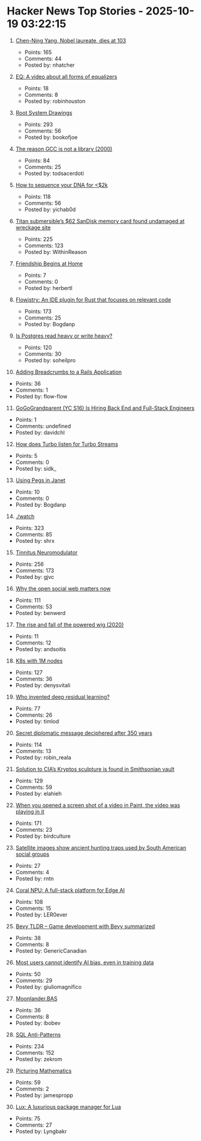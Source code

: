 # Hacker News Top Stories - 2025-10-19 03:22:15

1. [Chen-Ning Yang, Nobel laureate, dies at 103](https://www.chinadaily.com.cn/a/202510/18/WS68f3170ea310f735438b5bf2.html)
   - Points: 165
   - Comments: 44
   - Posted by: nhatcher

2. [EQ: A video about all forms of equalizers](https://www.youtube.com/watch?v=CLAt95PrwL4)
   - Points: 18
   - Comments: 8
   - Posted by: robinhouston

3. [Root System Drawings](https://images.wur.nl/digital/collection/coll13/search)
   - Points: 293
   - Comments: 56
   - Posted by: bookofjoe

4. [The reason GCC is not a library (2000)](https://gcc.gnu.org/legacy-ml/gcc/2000-01/msg00572.html)
   - Points: 84
   - Comments: 25
   - Posted by: todsacerdoti

5. [How to sequence your DNA for <$2k](https://maxlangenkamp.substack.com/p/how-to-sequence-your-dna-for-2k)
   - Points: 118
   - Comments: 56
   - Posted by: yichab0d

6. [Titan submersible’s $62 SanDisk memory card found undamaged at wreckage site](https://www.tomshardware.com/pc-components/microsd-cards/tragic-oceangate-titan-submersibles-usd62-sandisk-memory-card-found-undamaged-at-wreckage-site-12-stills-and-nine-videos-have-been-recovered-but-none-from-the-fateful-implosion)
   - Points: 225
   - Comments: 123
   - Posted by: WithinReason

7. [Friendship Begins at Home](https://3quarksdaily.com/3quarksdaily/2025/10/friendship-begins-at-home.html)
   - Points: 7
   - Comments: 0
   - Posted by: herbertl

8. [Flowistry: An IDE plugin for Rust that focuses on relevant code](https://github.com/willcrichton/flowistry)
   - Points: 173
   - Comments: 25
   - Posted by: Bogdanp

9. [Is Postgres read heavy or write heavy?](https://www.crunchydata.com/blog/is-postgres-read-heavy-or-write-heavy-and-why-should-you-care)
   - Points: 120
   - Comments: 30
   - Posted by: soheilpro

10. [Adding Breadcrumbs to a Rails Application](https://avohq.io/blog/breadcrumbs-rails)
   - Points: 36
   - Comments: 1
   - Posted by: flow-flow

11. [GoGoGrandparent (YC S16) Is Hiring Back End and Full-Stack Engineers](undefined)
   - Points: 1
   - Comments: undefined
   - Posted by: davidchl

12. [How does Turbo listen for Turbo Streams](https://ducktypelabs.com/how-does-turbo-listen-for-turbo-streams/)
   - Points: 5
   - Comments: 0
   - Posted by: sidk_

13. [Using Pegs in Janet](https://articles.inqk.net/2020/09/19/how-to-use-pegs-in-janet.html)
   - Points: 10
   - Comments: 0
   - Posted by: Bogdanp

14. [./watch](https://dotslashwatch.com/)
   - Points: 323
   - Comments: 85
   - Posted by: shrx

15. [Tinnitus Neuromodulator](https://mynoise.net/NoiseMachines/neuromodulationTonesGenerator.php)
   - Points: 256
   - Comments: 173
   - Posted by: gjvc

16. [Why the open social web matters now](https://werd.io/why-the-open-social-web-matters-now/)
   - Points: 111
   - Comments: 53
   - Posted by: benwerd

17. [The rise and fall of the powered wig (2020)](https://www.battlefields.org/learn/head-tilting-history/rise-and-fall-powdered-wig)
   - Points: 11
   - Comments: 12
   - Posted by: andsoitis

18. [K8s with 1M nodes](https://bchess.github.io/k8s-1m/)
   - Points: 127
   - Comments: 36
   - Posted by: denysvitali

19. [Who invented deep residual learning?](https://people.idsia.ch/~juergen/who-invented-residual-neural-networks.html)
   - Points: 77
   - Comments: 26
   - Posted by: timlod

20. [Secret diplomatic message deciphered after 350 years](https://www.nationalarchives.gov.uk/explore-the-collection/the-collection-blog/secret-diplomatic-message-deciphered-after-350-years/)
   - Points: 114
   - Comments: 13
   - Posted by: robin_reala

21. [Solution to CIA’s Kryptos sculpture is found in Smithsonian vault](https://www.nytimes.com/2025/10/16/science/kryptos-cia-solution-sanborn-auction.html)
   - Points: 129
   - Comments: 59
   - Posted by: elahieh

22. [When you opened a screen shot of a video in Paint, the video was playing in it](https://devblogs.microsoft.com/oldnewthing/20251014-00/?p=111681)
   - Points: 171
   - Comments: 23
   - Posted by: birdculture

23. [Satellite images show ancient hunting traps used by South American social groups](https://phys.org/news/2025-10-satellite-images-reveal-ancient-south.html)
   - Points: 27
   - Comments: 4
   - Posted by: rntn

24. [Coral NPU: A full-stack platform for Edge AI](https://research.google/blog/coral-npu-a-full-stack-platform-for-edge-ai/)
   - Points: 108
   - Comments: 15
   - Posted by: LER0ever

25. [Bevy TLDR – Game development with Bevy summarized](https://taintedcoders.com/bevy/tldr)
   - Points: 38
   - Comments: 8
   - Posted by: GenericCanadian

26. [Most users cannot identify AI bias, even in training data](https://www.psu.edu/news/bellisario-college-communications/story/most-users-cannot-identify-ai-bias-even-training-data)
   - Points: 50
   - Comments: 29
   - Posted by: giuliomagnifico

27. [Moonlander.BAS](https://basic-code.bearblog.dev/moonlander/)
   - Points: 36
   - Comments: 8
   - Posted by: ibobev

28. [SQL Anti-Patterns](https://datamethods.substack.com/p/sql-anti-patterns-you-should-avoid)
   - Points: 234
   - Comments: 152
   - Posted by: zekrom

29. [Picturing Mathematics](https://mathenchant.wordpress.com/2025/10/18/picturing-mathematics/)
   - Points: 59
   - Comments: 2
   - Posted by: jamespropp

30. [Lux: A luxurious package manager for Lua](https://github.com/lumen-oss/lux)
   - Points: 75
   - Comments: 27
   - Posted by: Lyngbakr

